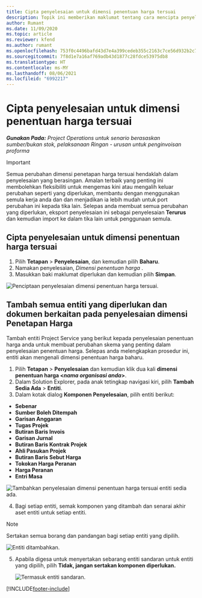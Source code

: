 ```yaml
---
title: Cipta penyelesaian untuk dimensi penentuan harga tersuai
description: Topik ini memberikan maklumat tentang cara mencipta penyelesaian untuk dimensi penentuan harga tersuai.
author: Rumant
ms.date: 11/09/2020
ms.topic: article
ms.reviewer: kfend
ms.author: rumant
ms.openlocfilehash: 753f0c4496bafd43d7e4a399cedeb355c2163c7ce56d932b2c786d5f2e672b6b
ms.sourcegitcommit: 7f8d1e7a16af769adb43d1877c28fdce53975db8
ms.translationtype: HT
ms.contentlocale: ms-MY
ms.lasthandoff: 08/06/2021
ms.locfileid: "6992217"
---
```

# <a name="create-a-solution-for-custom-pricing-dimensions"></a>Cipta penyelesaian untuk dimensi penentuan harga tersuai

 _**Gunakan Pada:** Project Operations untuk senario berasaskan sumber/bukan stok, pelaksanaan Ringan - urusan untuk penginvoisan proforma_ 

>[!IMPORTANT]
>Semua perubahan dimensi penetapan harga tersuai hendaklah dalam penyelesaian yang berasingan. Amalan terbaik yang penting ini membolehkan fleksibiliti untuk mengemas kini atau mengalih keluar perubahan seperti yang diperlukan, membantu dengan menggunakan semula kerja anda dan dan menjadikan ia lebih mudah untuk port perubahan ini kepada tika lain. Selepas anda membuat semua perubahan yang diperlukan, eksport penyelesaian ini sebagai penyelesaian **Terurus** dan kemudian import ke dalam tika lain untuk penggunaan semula.

## <a name="create-a-solution-for-custom-pricing-dimensions"></a>Cipta penyelesaian untuk dimensi penentuan harga tersuai

1.  Pilih **Tetapan** > **Penyelesaian**, dan kemudian pilih **Baharu**.
2.  Namakan penyelesaian, *Dimensi penentuan harga <your organization name>*.
3. Masukkan baki maklumat diperlukan dan kemudian pilih **Simpan**.

  ![Penciptaan penyelesaian dimensi penentuan harga tersuai.](./media/Creation-of-custom-pricing-dimension-solution.png)
 
## <a name="add-all-required-entities-and-related-components-to-the-pricing-dimension-solution"></a>Tambah semua entiti yang diperlukan dan dokumen berkaitan pada penyelesaian dimensi Penetapan Harga

Tambah entiti Project Service yang berikut kepada penyelesaian penentuan harga anda untuk membuat perubahan skema yang penting dalam penyelesaian penentuan harga. Selepas anda melengkapkan prosedur ini, entiti akan mengenali dimensi penentuan harga baharu.

1.  Pilih **Tetapan** > **Penyelesaian** dan kemudian klik dua kali **dimensi penentuan harga <*nama organisasi anda*>**.
2.  Dalam Solution Explorer, pada anak tetingkap navigasi kiri, pilih **Tambah Sedia Ada** > **Entiti**.
3.  Dalam kotak dialog **Komponen Penyelesaian**, pilih entiti berikut:
 
   - **Sebenar**
   - **Sumber Boleh Ditempah**
   - **Garisan Anggaran**
   - **Tugas Projek**
   - **Butiran Baris Invois**
   - **Garisan Jurnal**
   - **Butiran Baris Kontrak Projek**
   - **Ahli Pasukan Projek**
   - **Butiran Baris Sebut Harga**
   - **Tokokan Harga Peranan**
   - **Harga Peranan**
   - **Entri Masa**
 
   ![Tambahkan penyelesaian dimensi penentuan harga tersuai entiti sedia ada.](./media/Existing-entities-to-PD-solution.png)
 
 4. Bagi setiap entiti, semak komponen yang ditambah dan senarai akhir aset entiti untuk setiap entiti. 

   >[!NOTE]
   > Sertakan semua borang dan pandangan bagi setiap entiti yang dipilih.

  ![Entiti ditambahkan.](./media/solution-component-selection.png)


5.  Apabila digesa untuk menyertakan sebarang entiti sandaran untuk entiti yang dipilih, pilih **Tidak, jangan sertakan komponen diperlukan.**

    ![Termasuk entiti sandaran.](./media/Do-not-include-required.png)


[!INCLUDE[footer-include](../includes/footer-banner.md)]